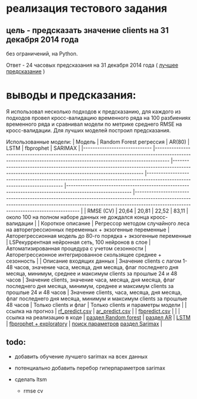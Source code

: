 # реализация тестового задания

## цель - предсказать значение clients на 31 декабря 2014 года
без ограничений, на Python.

Ответ - 24 часовых предсказания на 31 декабря 2014 года ( [лучшее предсказание](https://raw.githubusercontent.com/ksetdekov/test_predict_ts/main/rf_predict.csv) )

# выводы и предсказания:
Я использовал несколько подходов к предсказанию, для каждого из подходов провел кросс-валидацию временного ряда на 100 разбиениях временного ряда и сравнивал модели по метрике среднего RMSE на кросс-валидации. Для лучших моделей построил предсказания.


Использованные модели:
| Модель                      	| Random Forest регрессия                                                                                                                                          	| AR(80)                                                                                                                                        	| LSTM                                                                                                                   	| fbprophet                                                                                               	| SARIMAX                                                                                                                                                                                                          	|
|-----------------------------	|------------------------------------------------------------------------------------------------------------------------------------------------------------------	|-----------------------------------------------------------------------------------------------------------------------------------------------	|------------------------------------------------------------------------------------------------------------------------	|---------------------------------------------------------------------------------------------------------	|------------------------------------------------------------------------------------------------------------------------------------------------------------------------------------------------------------------	|
| RMSE (CV)                   	| 20,64                                                                                                                                                            	| 20,81                                                                                                                                         	| 22,52                                                                                                                  	| 83,11                                                                                                   	| около 100 на полном наборе данных не дождался конца кросс-валидации                                                                                                                                              	|
| Короткое описание           	| Регрессор методом случайного леса на авторегрессионных переменных + экзогенные переменные                                                                        	| Авторегрессионная модель до 80-го порядка + экзогенные переменные                                                                             	| LSРекуррентная нейронная сеть, 100 нейронов в слое                                                                     	| Автоматизированная процедура с учетом сезонности                                                        	| Авторегрессионное интегрированное скользящее среднее + сезонность                                                                                                                                                	|
| Описание входящих данных    	| Значение clients с лагом 1-48 часов, значение часа, месяца, дня месяца, флаг последнего дня месяца, минимум, среднее и максимум clients за прошлые 24 и 48 часов 	| Значение clients, значение часа, месяца, дня месяца, флаг последнего дня месяца, минимум, среднее и максимум clients за прошлые 24 и 48 часов 	| Значение clients, часа, месяца, дня месяца, флаг последнего дня месяца, минимум и максимум clients за прошлые 48 часов 	| Только clients и флаг                                                                                   	| Только clients и параметры модели                                                                                                                                                                                	|
| ссылка на прогноз           	| [rf_predict.csv](https://github.com/ksetdekov/test_predict_ts/blob/main/rf_predict.csv)                                                                          	| [ar_predict.csv](https://github.com/ksetdekov/test_predict_ts/blob/main/ar_predict.csv)                                                       	|                                                                                                                        	| [fbpredict.csv](https://github.com/ksetdekov/test_predict_ts/blob/main/fbpredict.csv)                   	|                                                                                                                                                                                                                  	|
| ссылка на реализацию в коде 	| [раздел Random forest](https://github.com/ksetdekov/test_predict_ts/blob/main/analysis_and_fx_arima_and_rf.ipynb)                                                	| [раздел AR](https://github.com/ksetdekov/test_predict_ts/blob/main/analysis_and_fx_arima_and_rf.ipynb)                                        	| [LSTM](https://github.com/ksetdekov/test_predict_ts/blob/main/LSTM.ipynb)                                              	| [fbprophet + exploratory](https://github.com/ksetdekov/test_predict_ts/blob/main/analysis_and_fx.ipynb) 	| [поиск параметров](https://github.com/ksetdekov/test_predict_ts/blob/main/sarimax_grid_search.ipynb) [раздел Sarimax](https://github.com/ksetdekov/test_predict_ts/blob/main/analysis_and_fx_arima_and_rf.ipynb) 	|


## todo:
* добавить обучение лучшего sarimax на всех данных
* потенциально добавить перебор гиперпараметров sarimax

* сделать ltsm
    * rmse cv
